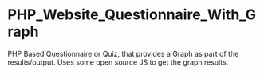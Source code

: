 # PHP_Website_Questionnaire_With_Graph
 PHP Based Questionnaire or Quiz, that provides a Graph as part of the results/output. Uses some open source JS to get the graph results.
